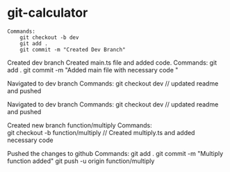 # git-calculator
    Commands:
        git checkout -b dev
        git add .
        git commit -m "Created Dev Branch"

Created dev branch
    Created main.ts file and added code.
    Commands:
        git add .
        git commit -m "Added main file with necessary code "
        
Navigated to dev branch
    Commands:
        git checkout dev
        // updated readme and pushed

Navigated to dev branch
    Commands:
        git checkout dev
        // updated readme and pushed

Created new branch function/multiply
    Commands:   
        git checkout -b function/multiply
        // Created multiply.ts and added necessary code 

Pushed the changes to github
    Commands:
        git add .
        git commit -m "Multiply function added"
        git push -u origin function/multiply
